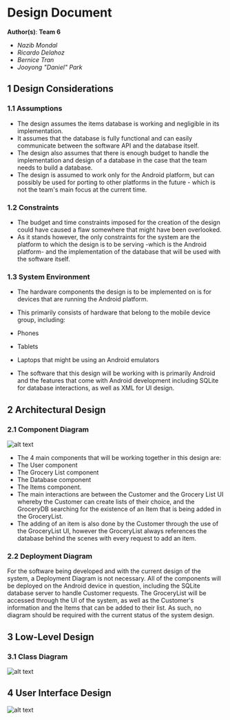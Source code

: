 [components]: https://github.com/qc-se-fall2017/370Fall17Team6/blob/master/GroupProject/Docs/designPNG/componentDiagram.png "Components Diagram - Nazib Mondal"
[low-level-class]:https://github.com/qc-se-fall2017/370Fall17Team6/blob/master/GroupProject/Design-Team/teamDesign.PNG "Class Diagram - Team Design"
[UI]:https://github.com/qc-se-fall2017/370Fall17Team6/blob/master/GroupProject/Docs/designPNG/designUI.png "UI Design - Nazib Mondal"
# Design Document

**Author(s)**: **Team 6**

* *Nazib Mondal*
* *Ricardo Delahoz*
* *Bernice Tran*
* *Jooyong "Daniel" Park*

## 1 Design Considerations

[//]: # (This is just a comment - The interaction between the software and the items database -GroceryStoreDatabase- needs to be further defined on a lower level. As it stands we are using an imaginary database and have yet to properly implement the way the database would work. The design itself also does not reflect how the UI would be handled.)

### 1.1 Assumptions

* The design assumes the items database is working and negligible in its implementation.
* It assumes that the database is fully functional and can easily communicate between the software API and the database itself.
* The design also assumes that there is enough budget to handle the implementation and design of a database in the case that the team needs to build a database.
* The design is assumed to work only for the Android platform, but can possibly be used for porting to other platforms in the future - which is not the team's main focus at the current time.

### 1.2 Constraints

* The budget and time constraints imposed for the creation of the design could have caused a flaw somewhere that might have been overlooked.
* As it stands however, the only constraints for the system are the platform to which the design is to be serving -which is the Android platform- and the implementation of the database that will be used with the software itself.

### 1.3 System Environment

* The hardware components the design is to be implemented on is for devices that are running the Android platform.
* This primarily consists of hardware that belong to the mobile device group, including:

 * Phones
 * Tablets
 * Laptops that might be using an Android emulators

* The software that this design will be working with is primarily Android and the features that come with Android development including SQLite for database interactions, as well as XML for UI design.

## 2 Architectural Design

### 2.1 Component Diagram
![alt text][components]

* The 4 main components that will be working together in this design are:
 * The User component
 * The Grocery List component
 * The Database component
 * The Items component.
* The main interactions are between the Customer and the Grocery List UI whereby the Customer can create lists of their choice, and the GroceryDB searching for the existence of an Item that is being added in the GroceryList.
* The adding of an item is also done by the Customer through the use of the GroceryList UI, however the GroceryList always references the database behind the scenes with every request to add an item.

### 2.2 Deployment Diagram

For the software being developed and with the current design of the system, a Deployment Diagram is not necessary. All of the components will be deployed on the Android device in question, including the SQLite database server to handle Customer requests.  The GroceryList will be accessed through the UI of the system, as well as the Customer's information and the Items that can be added to their list. As such, no diagram should be required with the current status of the system design.

## 3 Low-Level Design

### 3.1 Class Diagram
![alt text][low-level-class]

## 4 User Interface Design
![alt text][UI]
